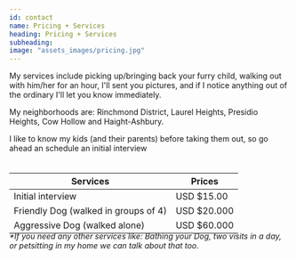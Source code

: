 ```yaml
---
id: contact
name: Pricing + Services
heading: Pricing + Services
subheading:
image: "assets_images/pricing.jpg"
---
```


My services include picking up/bringing back your furry child, walking out with him/her for an hour, I'll sent you pictures,
and if I notice anything out of the ordinary I'll let you know immediately.

My neighborhoods are: Rinchmond District, Laurel Heights, Presidio Heights, Cow Hollow and Haight-Ashbury.

I like to know my kids (and their parents) before taking them out, so go ahead an schedule an initial interview

<table style="position: relative; top: 20px;" class="table table-bordered">
  <thead>
    <tr>
      <th>Services</th>
      <th>Prices</th>
    </tr>
  </thead>
  <tbody>
    <tr>
      <td>Initial interview</td>
      <td>USD $15.00</td>
    </tr>
    <tr>
      <td>Friendly Dog (walked in groups of 4)</td>
      <td>USD $20.000</td>
    </tr>
    <tr>
      <td>Aggressive Dog (walked alone)</td>
      <td>USD $60.000</td>
    </tr>
  </tbody>
</table>

_*If you need any other services like: Bathing your Dog, two visits in a day, or petsitting in my home we can talk about that too._
